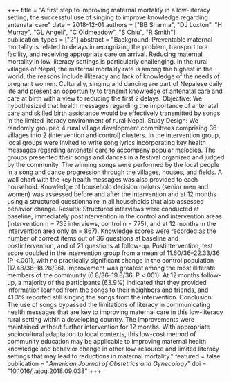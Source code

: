 +++
title = "A first step to improving maternal mortality in a low-literacy setting; the successful use of singing to improve knowledge regarding antenatal care"
date = 2018-12-01
authors = ["BB Sharma", "DJ Loxton", "H Murray", "GL Angeli", "C Oldmeadow", "S Chiu", "R Smith"]
publication_types = ["2"]
abstract = "Background: Preventable maternal mortality is related to delays in recognizing the problem, transport to a facility, and receiving appropriate care on arrival. Reducing maternal mortality in low-literacy settings is particularly challenging. In the rural villages of Nepal, the maternal mortality rate is among the highest in the world; the reasons include illiteracy and lack of knowledge of the needs of pregnant women. Culturally, singing and dancing are part of Nepalese daily life and present an opportunity to transmit knowledge of antenatal care and care at birth with a view to reducing the first 2 delays. Objective: We hypothesized that health messages regarding the importance of antenatal care and skilled birth assistance would be effectively transmitted by songs in the limited literacy environment of rural Nepal. Study Design: We randomly grouped 4 rural village development committees comprising 36 villages into 2 (intervention and control) clusters. In the intervention group, local groups were invited to write song lyrics incorporating key health messages regarding antenatal care to accompany popular melodies. The groups presented their songs and dances in a festival organized and judged by the community. The winning songs were performed by the local people in a song and dance progression through the villages, houses, and fields. A wall chart with the key health messages was also provided to each household. Knowledge of household decision makers (senior men and women) was assessed before and after the intervention and at 12 months using a structured questionnaire in all households that also assessed behavior change. Results: Structured interviews were conducted at baseline, immediately postintervention in the control and intervention areas (intervention n = 735 interviews, control n = 775), and at 12 months in the intervention area only (n = 867). Knowledge scores were recorded as the number of correct items out of 36 questions at baseline and postintervention, and of 21 questions at follow-up. Postintervention, test score doubled in the intervention group from a mean of 11.60/36–22.33/36 (P <.001), with no practically significant change in the control population (17.48/36–18.26/36). Improvement was greatest among the most illiterate members of the community (6.8/36–19.8/36, P <.001). At 12 months follow-up, a majority of the participants (63.9%) indicated that they provided information learned from the songs to their neighbors and friends, and 41.3% reported still singing the songs from the intervention. Conclusion: The use of songs bypassed the limitations of literacy in communicating health messages that are key to improving maternal care in this low-literacy rural setting within a developing country. The improvements were maintained without further intervention for 12 months. With appropriate sociocultural adaptation to local contexts, this low-cost method of community education may be applicable to improving maternal health knowledge and behavior change in other low-resource and limited literacy settings that may lead to reductions in maternal mortality."
featured = false
publication = "*American Journal of Obstetrics and Gynecology*"
doi = "10.1016/j.ajog.2018.09.038"
+++

